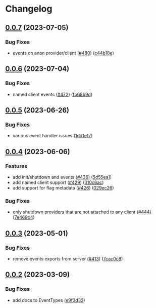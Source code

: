 # Changelog

## [0.0.7](https://github.com/open-feature/js-sdk/compare/shared-v0.0.6...shared-v0.0.7) (2023-07-05)


### Bug Fixes

* events on anon provider/client ([#480](https://github.com/open-feature/js-sdk/issues/480)) ([c44b18e](https://github.com/open-feature/js-sdk/commit/c44b18eb9eb6d6e828af61767b9f3e39f2cef1af))

## [0.0.6](https://github.com/open-feature/js-sdk/compare/shared-v0.0.5...shared-v0.0.6) (2023-07-04)


### Bug Fixes

* named client events ([#472](https://github.com/open-feature/js-sdk/issues/472)) ([fb69b9d](https://github.com/open-feature/js-sdk/commit/fb69b9d665172de7d79c84b36adbbcf0c315b701))

## [0.0.5](https://github.com/open-feature/js-sdk/compare/shared-v0.0.4...shared-v0.0.5) (2023-06-26)


### Bug Fixes

* various event handler issues ([1dd1e17](https://github.com/open-feature/js-sdk/commit/1dd1e17361ef85e89f858d00475830bffec4173b))

## [0.0.4](https://github.com/open-feature/js-sdk/compare/shared-v0.0.3...shared-v0.0.4) (2023-06-06)


### Features

* add init/shutdown and events ([#436](https://github.com/open-feature/js-sdk/issues/436)) ([5d55ea1](https://github.com/open-feature/js-sdk/commit/5d55ea1d08267a09f36c6b1508298646ee34616c))
* add named client support ([#429](https://github.com/open-feature/js-sdk/issues/429)) ([310c6ac](https://github.com/open-feature/js-sdk/commit/310c6ac51ee06de5db75e16b64ace150bcf55fbe))
* add support for flag metadata ([#426](https://github.com/open-feature/js-sdk/issues/426)) ([029ec26](https://github.com/open-feature/js-sdk/commit/029ec26eb255a2549abcbeba12f41d4b9e57c100))


### Bug Fixes

* only shutdown providers that are not attached to any client ([#444](https://github.com/open-feature/js-sdk/issues/444)) ([7e469c4](https://github.com/open-feature/js-sdk/commit/7e469c49cab2a26b3f402eae4807365e08cd7a62))

## [0.0.3](https://github.com/open-feature/js-sdk/compare/shared-v0.0.2...shared-v0.0.3) (2023-05-01)


### Bug Fixes

* remove events exports from server ([#413](https://github.com/open-feature/js-sdk/issues/413)) ([7cac0c8](https://github.com/open-feature/js-sdk/commit/7cac0c87abfe6d6962b7f64a58b25d76ed06d4cb))

## [0.0.2](https://github.com/open-feature/js-sdk/compare/shared-v0.0.1...shared-v0.0.2) (2023-03-09)


### Bug Fixes

* add docs to EventTypes ([e9f3d32](https://github.com/open-feature/js-sdk/commit/e9f3d3209da35f77a93d601fa74be2872d405c40))
